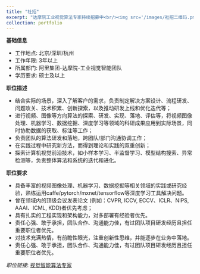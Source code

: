```yaml
---
title: "社招"
excerpt: "达摩院工业视觉算法专家持续招募中<br/><img src='/images/社招二维码.png' width = "100" height = "100">"
collection: portfolio
---
```


**基础信息**
- 工作地点: 北京/深圳/杭州 
- 工作年限: 3年以上
- 所属部门: 阿里集团-达摩院-工业视觉智能团队
- 学历要求: 硕士及以上

**职位描述**
+ 结合实际的场景，深入了解客户的需求，负责制定解决方案设计、流程研发、问题攻关、技术积累、创新探索，以及推动研发上线和优化迭代等；
+ 进行视频、图像等方向算法的探索、研发、实现、落地、评估等，将视频图像处理、机器学习、数据挖掘、深度学习等领域的科研成果应用到实际场景，同时协助数据的获取、标注等工作；
+ 负责团队的算法研发和落地，跨团队/部门沟通协调工作；
+ 在实践过程中研究新方法，而得到理论和实践的双重创新；
+ 探索计算机视觉前沿技术，如小样本学习、半监督学习、模型结构搜索、异常检测等，负责整体算法和系统的迭代和进化。

**职位要求**
+ 具备丰富的视频图像处理、机器学习、数据挖掘等相关领域的实践或研究经验，熟练运用caffe/pytorch/mxnet/tensorflow等深度学习工具解决问题。
+ 曾在领域内的顶级会议发表论文 (例如：CVPR, ICCV, ECCV、ICLR、NIPS, AAAI、ICML, KDD)者优先考虑；
+ 具有扎实的工程实现和架构能力，对多部署有经验者优先。
+ 责任心强、敢于承担，团队合作、沟通能力佳，有过团队项目研发经历且担任重要职位者优先。
+ 对技术充满热情，有前瞻性眼光，注重创新性思维，并能逐步在业务中落地。
+ 责任心强、敢于承担，团队合作、沟通能力佳，有过团队项目研发经历且担任重要职位者优先。

*职位链接*: [视觉智能算法专家](https://talent.alibaba.com/off-campus-position/750938?trace=qrcode_share "达摩院工业视觉智能") 
